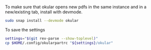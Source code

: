 To make sure that okular opens new pdfs in the same instance and in a new/existing tab, install with devmode.

```bash
sudo snap install --devmode okular
```

To save the settings

```bash
settings="$(git rev-parse --show-toplevel)"
cp $HOME/.config/okularpartrc "${settings}/okular"
```
